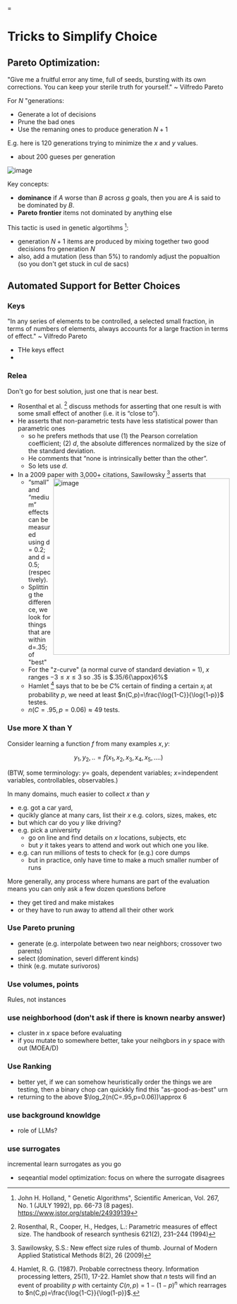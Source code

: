 =

# Tricks to Simplify Choice

## Pareto Optimization:

"Give me a fruitful error any time, full of seeds, bursting with its own corrections. You can keep your sterile truth for yourself." ~ Vilfredo Pareto

For $N$ "generations:
- Generate a lot of decisions
- Prune the bad ones
- Use the remaning ones to produce generation $N+1$

E.g. here is 120 generations trying to minimize the $x$ and $y$ values. 
- about 200 gueses per generation
  
![image](https://github.com/txt/aa24/assets/29195/be2c75c7-18b8-4fa0-8838-7e6fbb6f5e0e)

Key concepts:

- **dominance** if $A$ worse than $B$ across $g$ goals, then you are $A$ is said to be dominated by $B$.
- **Pareto frontier** items not dominated by anything else
  
This tactic is used in genetic algortihms [^holland]:
- generation $N+1$ items are  produced by mixing together two good decisions fro generation $N$
- also, add a mutation (less than 5%) to randomly adjust the popualtion (so you don't get stuck in cul de sacs)

[^holland]:  John H. Holland, " Genetic Algorithms", Scientific American, Vol. 267, No. 1 (JULY 1992), pp. 66-73 (8 pages). https://www.jstor.org/stable/24939139

## Automated Support for Better Choices 


### Keys

"In any series of elements to be controlled, a selected small fraction, in terms of numbers of elements, always accounts for a large fraction in terms of effect." ~ Vilfredo Pareto

- THe keys effect
- 
### Relea

Don't go for best solution, just one that is near best.

- Rosenthal et al.  [^rosen]  discuss   methods for asserting that
one result is with some small effect of another (i.e. it is “close to”).
- He asserts that
non-parametric tests have less statistical power than parametric ones
  - so he prefers
methods that 
use (1) the Pearson correlation coefficient;
(2) $d$, the
absolute differences normalized by the size of the standard deviation.
  - He comments that “none is intrinsically better than the other”.
  - So lets use $d$.
- In a 2009 paper with 3,000+ citations,  Sawilowsky [^sawil]   <img width="400" align=right alt="image" src="https://github.com/txt/aa24/assets/29195/6245b588-2317-401d-9847-dbdae094841c"> asserts that
  -  “small” and “medium” effects can be measured using  d = 0.2; and d = 0.5; (respectively).
  - Splitting the difference,  we look for things that are within d=.35; of "best"
  - For the "z-curve" (a normal curve of standard deviation = 1), $x$ ranges $-3 \le x \le 3$ so .35 is $.35/6{\appox}6%$
  - Hamlet [^hamlet] says that to be be $C$% certain of finding a certain $x_i$ at probability $p$, we need at least 
    $n(C,p)=\frac{\log{1-C}}{\log{1-p}}$ testes.
  - $n(C=.95,p=0.06)\approx 49$ tests.


[^hamlet]:  Hamlet, R. G. (1987). Probable correctness theory. Information processing letters, 25(1), 17-22. Hamlet show that $n$ tests will find an event of proability $p$  with certainty $C(n,p)=1-(1-p)^n$ which rearrages to $n(C,p)=\frac{\log{1-C}}{\log(1-p}}$.



[^rosen]: Rosenthal, R., Cooper, H., Hedges, L.: Parametric measures of effect size. The handbook
of research synthesis 621(2), 231–244 (1994)
[^sawil]: Sawilowsky, S.S.: New effect size rules of thumb. Journal of Modern Applied Statistical
Methods 8(2), 26 (2009)


### Use more X than Y

Consider learning a function $f$ from many examples $x,y$:

$$y_1,y_2,.. = f(x_1,x_2,x_3,x_4,x_5,....)$$

(BTW, some terminology: $y$= goals, dependent variables; $x$=independent variables, controllables, observables.)

In many domains, much easier to collect $x$ than $y$

- e.g. got a car yard,
 - qucikly glance at many cars, list their $x$ e.g. colors, sizes, makes, etc
 - but which car do you $y$ like driving?
- e.g. pick a universirty
     - go on line and find details on $x$ locations, subjects, etc
     - but $y$ it takes years to attend and work out which one you like.
- e.g. can run millions of tests to check for (e.g.) core dumps
  - but in practice, only have time to make a much smaller number of runs

More generally, any process where humans are part of the evaluation means you can only ask a few dozen questions before
- they get tired and make mistakes
- or they have to run away to attend all their other work
  

### Use Pareto pruning
- generate (e.g. interpolate between two near neighbors; crossover two parents)
- select (domination, severl different kinds)
- think (e.g. mutate surivoros)

### Use volumes, points
Rules, not instances

### use neighborhood (don't ask if there is known nearby answer)
- cluster in $x$ space before evaluating
- if you mutate to somewhere better, take your neihgbors in $y$  space with out (MOEA/D) 

### Use Ranking
- better yet, if we can somehow heuristically order the things we are testing, then a binary chop can quickkly find this "as-good-as-best" urn
- returning to the above $\log_2(n(C=.95,p=0.06))\approx 6

### use background knowldge
-  role of LLMs? 

### use surrogates

incremental learn surrogates as you go
-  seqeantial model optimization:  focus on where the surrogate disagrees
